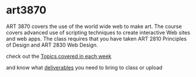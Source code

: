 art3870
===================

ART 3870 covers the use of the world wide web to make art. The course covers advanced use of scripting techniques to create interactive Web sites and web apps. The class requires that you have taken ART 2810 Principles of Design and ART 2830 Web Design. 

check out the [Topics covered in each week](topics.md)

and know what [deliverables](deliverabless.md) you need to bring to class or upload
